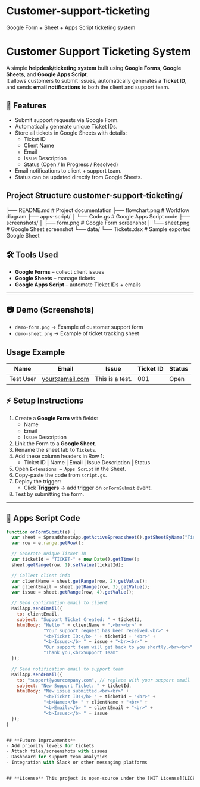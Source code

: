 # Customer-support-ticketing
Google Form + Sheet + Apps Script ticketing system

# Customer Support Ticketing System

A simple **helpdesk/ticketing system** built using **Google Forms**, **Google Sheets**, and **Google Apps Script**.  
It allows customers to submit issues, automatically generates a **Ticket ID**, and sends **email notifications** to both the client and support team.  



## 🚀 Features
- Submit support requests via Google Form.
- Automatically generate unique Ticket IDs.
- Store all tickets in Google Sheets with details:
  - Ticket ID
  - Client Name
  - Email
  - Issue Description
  - Status (Open / In Progress / Resolved)
- Email notifications to client + support team.
- Status can be updated directly from Google Sheets.


## **Project Structure** customer-support-ticketing/ 
├── README.md # Project documentation 
├── flowchart.png # Workflow diagram 
├── apps-script/ 
│ └── Code.gs # Google Apps Script code 
├── screenshots/ 
│ ├── form.png # Google Form screenshot 
│ └── sheet.png # Google Sheet screenshot 
└── data/ 
└── Tickets.xlsx # Sample exported Google Sheet



## 🛠️ Tools Used
- **Google Forms** – collect client issues  
- **Google Sheets** – manage tickets  
- **Google Apps Script** – automate Ticket IDs + emails  

---

## 📷 Demo (Screenshots)
- `demo-form.png` → Example of customer support form  
- `demo-sheet.png` → Example of ticket tracking sheet  

## **Usage Example** 
| Name | Email | Issue | Ticket ID | Status | 
|------------|-----------------|-----------------|-----------|--------| 
| Test User | your@email.com | This is a test. | 001 | Open |



## ⚡ Setup Instructions
1. Create a **Google Form** with fields:
   - Name
   - Email
   - Issue Description
2. Link the Form to a **Google Sheet**.
3. Rename the sheet tab to `Tickets`.
4. Add these column headers in Row 1:
   - Ticket ID | Name | Email | Issue Description | Status
5. Open `Extensions → Apps Script` in the Sheet.
6. Copy-paste the code from `script.gs`.
7. Deploy the trigger:
   - Click **Triggers** → add trigger on `onFormSubmit` event.
8. Test by submitting the form.

---

## 📜 Apps Script Code

```javascript
function onFormSubmit(e) {
  var sheet = SpreadsheetApp.getActiveSpreadsheet().getSheetByName("Tickets");
  var row = e.range.getRow();

  // Generate unique Ticket ID
  var ticketId = "TICKET-" + new Date().getTime();
  sheet.getRange(row, 1).setValue(ticketId);

  // Collect client info
  var clientName = sheet.getRange(row, 2).getValue();
  var clientEmail = sheet.getRange(row, 3).getValue();
  var issue = sheet.getRange(row, 4).getValue();

  // Send confirmation email to client
  MailApp.sendEmail({
    to: clientEmail,
    subject: "Support Ticket Created: " + ticketId,
    htmlBody: "Hello " + clientName + ",<br><br>" +
              "Your support request has been received.<br>" +
              "<b>Ticket ID:</b> " + ticketId + "<br>" +
              "<b>Issue:</b> " + issue + "<br><br>" +
              "Our support team will get back to you shortly.<br><br>" +
              "Thank you,<br>Support Team"
  });

  // Send notification email to support team
  MailApp.sendEmail({
    to: "support@yourcompany.com", // replace with your support email
    subject: "New Support Ticket: " + ticketId,
    htmlBody: "New issue submitted.<br><br>" +
              "<b>Ticket ID:</b> " + ticketId + "<br>" +
              "<b>Name:</b> " + clientName + "<br>" +
              "<b>Email:</b> " + clientEmail + "<br>" +
              "<b>Issue:</b> " + issue
  });
}


## **Future Improvements**
- Add priority levels for tickets
- Attach files/screenshots with issues
- Dashboard for support team analytics
- Integration with Slack or other messaging platforms


## **License** This project is open-source under the [MIT License](LICENSE).
